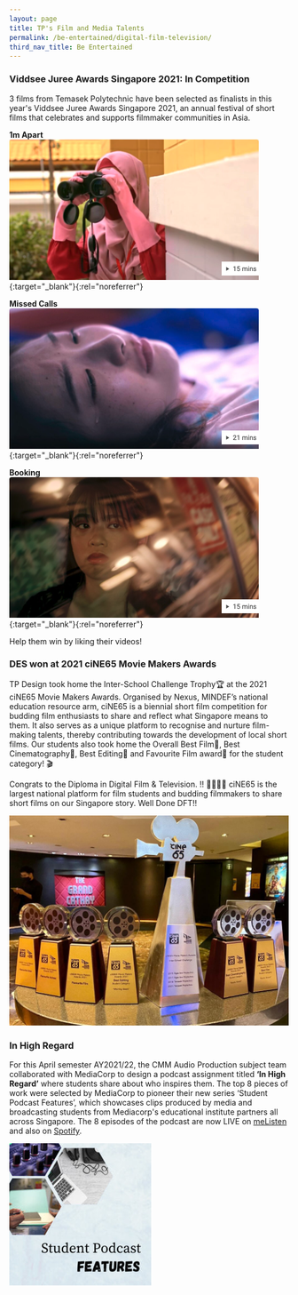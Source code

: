 ```yaml
---
layout: page
title: TP's Film and Media Talents
permalink: /be-entertained/digital-film-television/
third_nav_title: Be Entertained
---
```

### Viddsee Juree Awards Singapore 2021: In Competition
3 films from Temasek Polytechnic have been selected as finalists in this year's Viddsee Juree Awards Singapore 2021, an annual festival of short films that celebrates and supports filmmaker communities in Asia.

**1m Apart**
[![1m Apart](/images/1mApart.png)](https://www.viddsee.com/video/1m-apart/0r06k?channel=juree&edition=singapore2021&playlist=in-competition){:target="_blank"}{:rel="noreferrer"}

**Missed Calls**
[![Missed Calls](/images/MissedCalls.png)](https://www.viddsee.com/video/missed-calls/1jxzw?channel=juree&edition=singapore2021&playlist=in-competition){:target="_blank"}{:rel="noreferrer"}

**Booking**
[![Booking](/images/Booking.png)](https://www.viddsee.com/video/booking/l4b4s?channel=juree&edition=singapore2021&playlist=in-competition){:target="_blank"}{:rel="noreferrer"}


Help them win by liking their videos!

### DES won at 2021 ciNE65 Movie Makers Awards
TP Design took home the Inter-School Challenge Trophy🏆  at the 2021 ciNE65 Movie Makers Awards. Organised by Nexus, MINDEF’s national education resource arm, ciNE65 is a biennial short film competition for budding film enthusiasts to share and reflect what Singapore means to them. It also serves as a unique platform to recognise and nurture film-making talents, thereby contributing towards the development of local short films. Our students also took home the Overall Best Film🏅, Best Cinematography🏅, Best Editing🏅 and Favourite Film award🏅 for the student category! ⁣🎬

Congrats to the Diploma in Digital Film & Television. !! 👏👏👏🏼  ciNE65 is the largest national platform for film students and budding filmmakers to share short films on our Singapore story. Well Done DFT!!

![2021 ciNE65 Movie Makers Awards](/images/ciNE65_Movie_Makers_Awards.png)

### In High Regard
For this April semester AY2021/22, the CMM Audio Production subject team collaborated with MediaCorp to design a podcast assignment titled **‘In High Regard’** where students share about who inspires them.
The top 8 pieces of work were selected by MediaCorp to pioneer their new series ‘Student Podcast Features’, which showcases clips produced by media and broadcasting students from Mediacorp's educational institute partners all across Singapore.
The 8 episodes of the podcast are now LIVE on [meListen](https://bit.ly/CMMonMeListen) and also on [Spotify](https://bit.ly/CMMonSpotify).

![Alt text for image on Isomer site](/images/BeEntertained-CMMpodcast.jpg)
